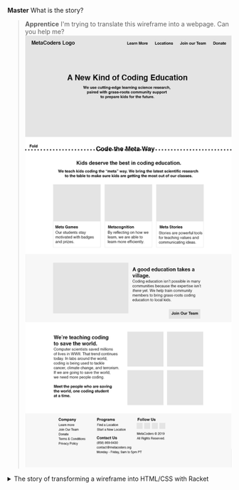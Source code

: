 **Master** What is the story?

> **Apprentice** I'm trying to translate this wireframe into a webpage. Can you help me?
![](./README-img/Homepage-Wireframe-1.png)


<details>
<summary>The story of transforming a wireframe into HTML/CSS with Racket</summary>

  
<details>
<summary>Hello World</summary>

**Master** The Racket `website` package would be perfect for this (https://github.com/thoughtstem/website).  Install it or update it.  In the docs, the `(render ...)` function has some sample code for making a single-page website.  Copy that into a Racket file and run it to generate a starter site.  (Post a screenshot when complete, please.)

> **Apprentice** I was able to get the starter site running:
![](./README-img/screen-shot1.png)
What should I do next?

</details>

<details>
<summary>Convert Hello World into template for organizing wireframe ideas</summary>

**Master** Your various sections in the wireframe look like bootstrap jumbotrons, so let's start with those.  Use `(div class: "jumbotron")` to make as many sections as there are in your wireframe.  (Screenshot when complete.)

> **Apprentice** It looks like it worked! 
![](./README-img/screen-shot2.png)
What should I do next?

<details>
<summary>Get bootstrap.css built into the site, and get the index.html page to include it</summary>

**Master** Almost.  Add `(bootstrap-files)` to the list of pages you're `(render ...)`ing (so the `bootstrap.css` gets rendered).  And wrap your page's content in `(content ...)` instead of `(html (body ...))` -- which will wrap your content in the correct `<html><head></head><body></body></html>` structure along with the necessary includes for bootstrap's css.  Oh, and put something in each jumbotron, so we can see if we're getting closer to the wireframe. (Screenshot.)


> **Apprentice** I ran into an error while I was trying to add `(bootstrap-files) to the list of pages I'm rendering. What did I do wrong?
![](./README-img/screen-shot3.png)
![](./README-img/screen-shot4.png)

**Master** 
  1) `(bootstrap-files)` needs to be outside of your index page.
  2) That `(index ...)` wrapper doesn't need to be there.
  3) Change `site` to `list`.  I'm deprecating `site`, and I need to update that in the `website` docs.   I will do that now.

> **Apprentice** Getting closer I think! It looks like it's not recognizing `(bootstrap-files).
![](./README-img/screen-shot5.png)
![](./README-img/screen-shot6.png)


**Master** `(require website/bootstrap)`.  While you're at it, update `website` and change your `(div class: "jumbotron" ...)`s to `(jumbotron ...)`.  I added that to the language just now.

> **Apprentice** I updated `website` with `raco update pkg website`. But it's not recognizing the jumbotron function yet:
![](./README-img/screen-shot7.png)
I grepped for "jumbotron" in `website` but couldn't find is except in .css files.

**Master** As you can see from my last commit to https://github.com/thoughtstem/website, there is a jumbotron function now.  Do the usual checks: Are you really sure you updated?  If so, find the package on your system, fine the bootstrap.rkt file,  verify there is a bootstrap function, etc.  Basically: Prove to me you got my update.

> **Apprentice** I had to pull from Github to get this work! Now it recognizes `(jumbotron)`, but doesn't like the ellipses:
![](./README-img/screen-shot8.png)
 
**Master** Don't do ellipses.  Those are meta characters. Put some content in there.  And don't do `(html (body ...))`, do `(content ...)`.

> **Apprentice** It's working! Check out what I have so far:
![](./README-img/screen-shot9.png)
What should I do next?

**Master** Those don't look like jumbotrons yet... Your page is not getting your css.  I can see from your screenshot you're viewing at `file://`.  When you develop with `website`, you should have a terminal running `raco website-preview` in your output directory.  I'll make that clearer in the docs.

> **Apprentice** Ohhhhh! Ok, it looks more jumbotron-y now:
![](./README-img/screen-shot10.png)
What should I do next?

</details>
</details>

<details>
<summary>Design guidance toward vision</summary>

**Master** Ignore the navbar for now.  Make the content look as close to your wireframe as possible in each jumbotron.  Use basic html tags -- e.g. `(h1 ...)`, `(h2 ...)`, etc.  Get as close as possible using those for typesetting.  Post a screenshot when you can't make it closer with what you know (and what you can find on the `website` docs).

> **Apprentice** This is as far as I could get:
![](./README-img/screen-shot11.png)
How do I justify text to the left, right, or center?

**Master** Use css attributes.  E.g.

```
(div style: (properties
             background-color: "red"
             color: "green")
 "I am a weird div tag from the 90s"))
 ``` 

But use `text-align:` instead (https://www.w3schools.com/cssref/pr_text_text-align.asp).

> **Apprentice** I got the centering to work!
![](./README-img/screen-shot12.png)

**Master** Cool.  Pick a part that you want to look more like the wireframe.  You're the question asker in this dialogue.  I just assign work.

> **Apprentice** Whoops. I lost my question between commits. Here it is: I noticed the apostrophe's are printing strangely: "We teach kids coding the â€œmetaâ€ way." Is there a fix for that? Also, I'd like to add 3 bootstrap cards in the 2nd jumbotron.

**Master** You have non-ASCII characters in your strings.  Hunt them down and replace them with the escaped equivalents: e.g. `\"`  

> **Apprentice** Awesome! These look good now:
![](./README-img/screen-shot13.png)

Can you help me with those 3 bootstrap "cards" now?

**Master** It's in the docs, but here's a card example:

```
(card
  (card-img-top)
  (card-body
    (card-title "I am a card")
    (card-subtitle "with a subtitle")
    (card-text "Lorem ipsum ....")
    (button-primary
      "Learn More")))
```

(Note that in bootstrap, you don't have to pass all of those things in.  If you don't want a button, you can omit it.  Same for almost everything.)

</details>

 </details>

